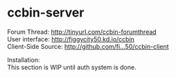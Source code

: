 ccbin-server
============
Forum Thread: http://tinyurl.com/ccbin-forumthread<br />
User interface: http://figgycity50.kd.io/ccbin<br />
Client-Side Source: http://github.com/fi...50/ccbin-client<br />

Installation:<br />
This section is WIP until auth system is done.
